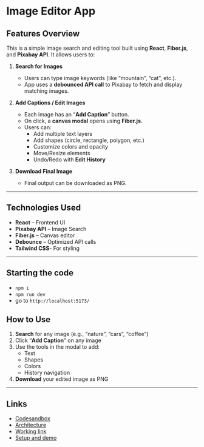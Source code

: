 # Image Editor App

## Features Overview

This is a simple image search and editing tool built using **React**, **Fiber.js**, and **Pixabay API**. It allows users to:

1. **Search for Images**

   - Users can type image keywords (like “mountain”, “cat”, etc.).
   - App uses a **debounced API call** to Pixabay to fetch and display matching images.

2. **Add Captions / Edit Images**

   - Each image has an “**Add Caption**” button.
   - On click, a **canvas modal** opens using **Fiber.js**.
   - Users can:
     - Add multiple text layers
     - Add shapes (circle, rectangle, polygon, etc.)
     - Customize colors and opacity
     - Move/Resize elements
     - Undo/Redo with **Edit History**

3. **Download Final Image**
   - Final output can be downloaded as PNG.

---

## Technologies Used

- **React** – Frontend UI
- **Pixabay API** – Image Search
- **Fiber.js** – Canvas editor
- **Debounce** – Optimized API calls
- **Tailwind CSS**- For styling

---

## Starting the code

- `npm i`
- `npm run dev`
- go to `http://localhost:5173/`

## How to Use

1. **Search** for any image (e.g., “nature”, “cars”, “coffee”)
2. Click “**Add Caption**” on any image
3. Use the tools in the modal to add:
   - Text
   - Shapes
   - Colors
   - History navigation
4. **Download** your edited image as PNG

---

## Links

- [Codesandbox](https://codesandbox.io/p/github/Dev-Puneet-V/image-editor/draft/gallant-hawking?import=true)
- [Architecture](https://excalidraw.com/#json=i-IdIGQXFbh8vOzpQ8B7X,LMshbovogOEDDPE5bpZHxQ)
- [Working link](https://image-editor-ivory-five.vercel.app/)
- [Setup and demo](https://www.loom.com/share/ed2d6cf4ed88407d949fae31e5503b49?sid=ec8b90b0-75c8-4d7f-a12b-1d8250e01f8b)
